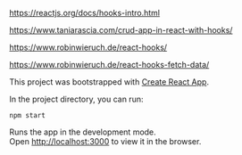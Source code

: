 https://reactjs.org/docs/hooks-intro.html

https://www.taniarascia.com/crud-app-in-react-with-hooks/

https://www.robinwieruch.de/react-hooks/

https://www.robinwieruch.de/react-hooks-fetch-data/





This project was bootstrapped with [Create React App](https://github.com/facebook/create-react-app).

In the project directory, you can run:

`npm start`

Runs the app in the development mode.<br>
Open [http://localhost:3000](http://localhost:3000) to view it in the browser.


